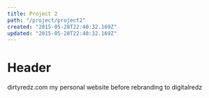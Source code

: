 ```yaml
---
title: Project 2
path: "/project/project2"
created: "2015-05-28T22:40:32.169Z"
updated: "2015-05-28T22:40:32.169Z"
---
```

# Header
dirtyredz.com my personal website before rebranding to digitalredz
